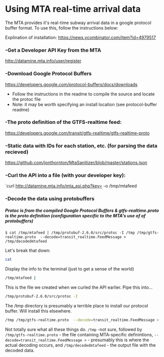 # Using MTA real-time arrival data
The MTA provides it's real-time subway arrival data in a google protocol buffer format. To use this, follow the instructions below:

Explination of installation:
https://news.ycombinator.com/item?id=4979517

### -Get a Developer API Key from the MTA
http://datamine.mta.info/user/register

### -Download Google Protocol Buffers
https://developers.google.com/protocol-buffers/docs/downloads
- Follow the instructions in the readme to compile the source and locate the protoc file
- Note: it may be worth specifying an install location (see protocol-buffer readme)

### -The proto definition of the GTFS-realtime feed:
https://developers.google.com/transit/gtfs-realtime/gtfs-realtime-proto
 
### -Static data with IDs for each station, etc. (for parsing the data recieved)
https://github.com/jonthornton/MtaSanitizer/blob/master/stations.json

### -Curl the API into a file (with your developer key):
`curl http://datamine.mta.info/mta_esi.php?key=<developerkey> -o /tmp/mtafeed

### -Decode the data using protobuffers 
##### Protoc is from the compiled Google Protocol Buffers & gtfs-realtime.proto is the proto definition (configuration specific to the MTA's use of of protobuffers)

`$ cat /tmp/mtafeed | /tmp/protobuf-2.6.0/src/protoc -I /tmp /tmp/gtfs-realtime.proto  --decode=transit_realtime.FeedMessage > /tmp/decodedmtafeed
`

Let's break that down:

```bash
cat
```
Display the info to the terminal (just to get a sense of the world)
```bash
/tmp/mtafeed |
```
This is the file we created when we curled the API earlier. Pipe this into...
```bash
/tmp/protobuf-2.6.0/src/protoc -I 
```
The /tmp directory is presumably a terrible place to install our protocol buffer.  Will install this elsewhere.
```bash
/tmp /tmp/gtfs-realtime.proto  --decode=transit_realtime.FeedMessage > /tmp/decodedmtafeed
```
Not totally sure what all these things do. `/tmp` -not sure, followed by `/tmp/gtfs-realtime.proto` - the file containing MTA-specific definintions, `--decode=transit_realtime.FeedMessage >` - presumably this is where the actual decoding occurs, and `/tmp/decodedmtafeed` - the output file with the decoded data.
